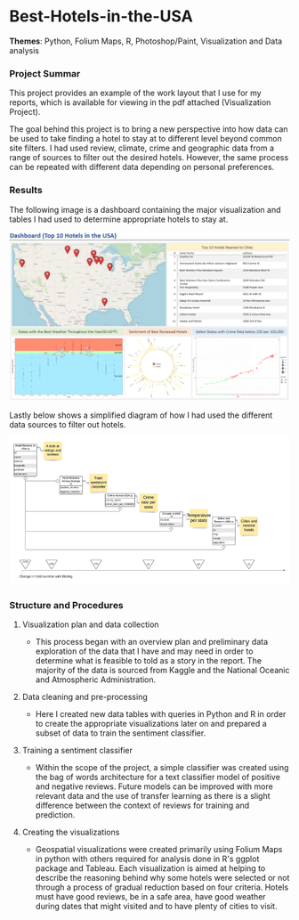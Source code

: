 # Best-Hotels-in-the-USA

**Themes**: Python, Folium Maps, R, Photoshop/Paint, Visualization and Data analysis

### Project Summar

This project provides an example of the work layout that I use for my reports, which is available for viewing in the  pdf attached (Visualization Project).

The goal behind this project is to bring a new perspective into how data can be used to take finding a hotel to stay at to different level beyond common site filters. I had used review, climate, crime and geographic data from a range of sources to filter out the desired hotels. However, the same process can be repeated with different data depending on personal preferences.

### Results

The following image is a dashboard containing the major visualization and tables I had used to determine appropriate hotels to stay at.

![](dashboard.png)

Lastly below shows a simplified diagram of how I had used the different data sources to filter out hotels.

![](filtering.png)

### Structure and Procedures

 1. Visualization plan and data collection
  
    * This process began with an overview plan and preliminary data exploration of the data that I have and may need in order to determine what is feasible to told as a story in the report. The majority of the data is sourced from Kaggle and the National Oceanic and Atmospheric Administration.
 
 2. Data cleaning and pre-processing
 
    * Here I created new data tables with queries in Python and R in order to create the appropriate visualizations later on and prepared a subset of data to train the sentiment classifier.
 
 3. Training a sentiment classifier
 
    * Within the scope of the project, a simple classifier was created using the bag of words architecture for a text classifier model of positive and negative reviews. Future models can be improved with more relevant data and the use of transfer learning as there is a slight difference between the context of reviews for training and prediction.
 
 4. Creating the visualizations
 
    * Geospatial visualizations were created primarily using Folium Maps in python with others required for analysis done in R's ggplot package and Tableau. Each visualization is aimed at helping to describe the reasoning behind why some hotels were selected or not through a process of gradual reduction based on four criteria. Hotels must have good reviews, be in a safe area, have good weather during dates that might visited and to have plenty of cities to visit.


